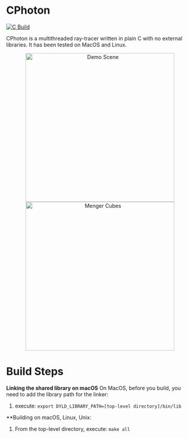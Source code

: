 CPhoton
=======

[![C Build](https://github.com/EdwardPalmer99/cphoton/actions/workflows/c-build.yml/badge.svg)](https://github.com/EdwardPalmer99/cphoton/actions/workflows/c-build.yml)

CPhoton is a multithreaded ray-tracer written in plain C with no external libraries. It has been tested on MacOS and Linux.

<p align="center">
<img src="https://github.com/user-attachments/assets/de0dcf6c-167c-4255-b5b7-ce74d5bcdd05" width="400" title="Demo Scene">
<img src="https://github.com/user-attachments/assets/f71e121d-926a-453e-8f2b-8a45513b145d" width="400" title="Menger Cubes">
</p>

Build Steps
=======

**Linking the shared library on macOS**
On MacOS, before you build, you need to add the library path for the linker: 
1. execute: `export DYLD_LIBRARY_PATH=[top-level directory]/bin/lib`

**Building on macOS, Linux, Unix:
1. From the top-level directory, execute: `make all`


